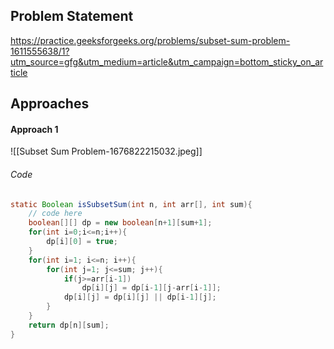 ## Problem Statement
https://practice.geeksforgeeks.org/problems/subset-sum-problem-1611555638/1?utm_source=gfg&utm_medium=article&utm_campaign=bottom_sticky_on_article

## Approaches
#### Approach 1
![[Subset Sum Problem-1676822215032.jpeg]]

###### Code
```java
static Boolean isSubsetSum(int n, int arr[], int sum){
	// code here
	boolean[][] dp = new boolean[n+1][sum+1];
	for(int i=0;i<=n;i++){
		dp[i][0] = true;
	}
	for(int i=1; i<=n; i++){
		for(int j=1; j<=sum; j++){
			if(j>=arr[i-1])
				dp[i][j] = dp[i-1][j-arr[i-1]];
			dp[i][j] = dp[i][j] || dp[i-1][j];
		}
	}
	return dp[n][sum];
}
```